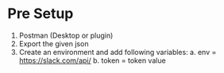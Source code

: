 # Pre Setup

1. Postman (Desktop or plugin)
2. Export the given json
3. Create an environment and add following variables:
    a. env = https://slack.com/api/
    b. token = token value
